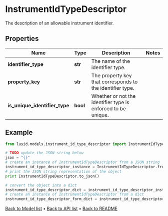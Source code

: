 # InstrumentIdTypeDescriptor

The description of an allowable instrument identifier.

## Properties
Name | Type | Description | Notes
------------ | ------------- | ------------- | -------------
**identifier_type** | **str** | The name of the identifier type. | 
**property_key** | **str** | The property key that corresponds to the identifier type. | 
**is_unique_identifier_type** | **bool** | Whether or not the identifier type is enforced to be unique. | 

## Example

```python
from lusid.models.instrument_id_type_descriptor import InstrumentIdTypeDescriptor

# TODO update the JSON string below
json = "{}"
# create an instance of InstrumentIdTypeDescriptor from a JSON string
instrument_id_type_descriptor_instance = InstrumentIdTypeDescriptor.from_json(json)
# print the JSON string representation of the object
print InstrumentIdTypeDescriptor.to_json()

# convert the object into a dict
instrument_id_type_descriptor_dict = instrument_id_type_descriptor_instance.to_dict()
# create an instance of InstrumentIdTypeDescriptor from a dict
instrument_id_type_descriptor_form_dict = instrument_id_type_descriptor.from_dict(instrument_id_type_descriptor_dict)
```
[Back to Model list](../README.md#documentation-for-models) &#8226; [Back to API list](../README.md#documentation-for-api-endpoints) &#8226; [Back to README](../README.md)


